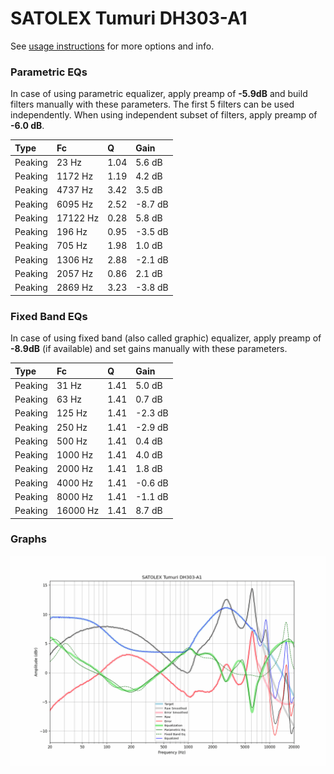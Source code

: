 # SATOLEX Tumuri DH303-A1
See [usage instructions](https://github.com/jaakkopasanen/AutoEq#usage) for more options and info.

### Parametric EQs
In case of using parametric equalizer, apply preamp of **-5.9dB** and build filters manually
with these parameters. The first 5 filters can be used independently.
When using independent subset of filters, apply preamp of **-6.0 dB**.

| Type    | Fc       |    Q | Gain    |
|:--------|:---------|:-----|:--------|
| Peaking | 23 Hz    | 1.04 | 5.6 dB  |
| Peaking | 1172 Hz  | 1.19 | 4.2 dB  |
| Peaking | 4737 Hz  | 3.42 | 3.5 dB  |
| Peaking | 6095 Hz  | 2.52 | -8.7 dB |
| Peaking | 17122 Hz | 0.28 | 5.8 dB  |
| Peaking | 196 Hz   | 0.95 | -3.5 dB |
| Peaking | 705 Hz   | 1.98 | 1.0 dB  |
| Peaking | 1306 Hz  | 2.88 | -2.1 dB |
| Peaking | 2057 Hz  | 0.86 | 2.1 dB  |
| Peaking | 2869 Hz  | 3.23 | -3.8 dB |

### Fixed Band EQs
In case of using fixed band (also called graphic) equalizer, apply preamp of **-8.9dB**
(if available) and set gains manually with these parameters.

| Type    | Fc       |    Q | Gain    |
|:--------|:---------|:-----|:--------|
| Peaking | 31 Hz    | 1.41 | 5.0 dB  |
| Peaking | 63 Hz    | 1.41 | 0.7 dB  |
| Peaking | 125 Hz   | 1.41 | -2.3 dB |
| Peaking | 250 Hz   | 1.41 | -2.9 dB |
| Peaking | 500 Hz   | 1.41 | 0.4 dB  |
| Peaking | 1000 Hz  | 1.41 | 4.0 dB  |
| Peaking | 2000 Hz  | 1.41 | 1.8 dB  |
| Peaking | 4000 Hz  | 1.41 | -0.6 dB |
| Peaking | 8000 Hz  | 1.41 | -1.1 dB |
| Peaking | 16000 Hz | 1.41 | 8.7 dB  |

### Graphs
![](./SATOLEX%20Tumuri%20DH303-A1.png)